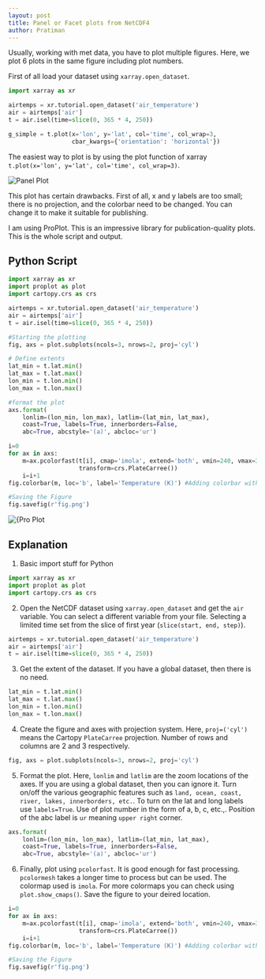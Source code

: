 ```yaml
---
layout: post
title: Panel or Facet plots from NetCDF4
author: Pratiman
---
```

Usually, working with met data, you have to plot multiple figures. Here, we plot 6 plots in the same figure including plot numbers.

First of all load your dataset using ```xarray.open_dataset```.

```python
import xarray as xr

airtemps = xr.tutorial.open_dataset('air_temperature')
air = airtemps['air']
t = air.isel(time=slice(0, 365 * 4, 250))

g_simple = t.plot(x='lon', y='lat', col='time', col_wrap=3,
                  cbar_kwargs={'orientation': 'horizontal'})
```

The easiest way to plot is by using the plot function of xarray ```t.plot(x='lon', y='lat', col='time', col_wrap=3)```.

![Panel Plot](/uploads/2020/07/10/Fig1.png)

This plot has certain drawbacks. First of all, x and y labels are too small; there is no projection, and the colorbar need to be changed. You can change it to make it suitable for publishing.

I am using ProPlot. This is an impressive library for publication-quality plots.
This is the whole script and output.

## Python Script

```python
import xarray as xr
import proplot as plot
import cartopy.crs as crs

airtemps = xr.tutorial.open_dataset('air_temperature')
air = airtemps['air']
t = air.isel(time=slice(0, 365 * 4, 250))

#Starting the plotting
fig, axs = plot.subplots(ncols=3, nrows=2, proj='cyl')

# Define extents
lat_min = t.lat.min()
lat_max = t.lat.max()
lon_min = t.lon.min()
lon_max = t.lon.max()

#format the plot
axs.format(
    lonlim=(lon_min, lon_max), latlim=(lat_min, lat_max),
    coast=True, labels=True, innerborders=False, 
    abc=True, abcstyle='(a)', abcloc='ur')

i=0
for ax in axs:
    m=ax.pcolorfast(t[i], cmap='imola', extend='both', vmin=240, vmax=300,
                    transform=crs.PlateCarree())
    i=i+1
fig.colorbar(m, loc='b', label='Temperature (K)') #Adding colorbar with label

#Saving the Figure
fig.savefig(r'fig.png')  
```
![{Pro Plot](/uploads/2020/07/10/Fig2.png)

## Explanation

1. Basic import stuff for Python
```python
import xarray as xr
import proplot as plot
import cartopy.crs as crs
```

2. Open the NetCDF dataset using ```xarray.open_dataset``` and get the ```air``` variable. You can select a different variable from your file. Selecting a limited time set from the slice of first year (```slice(start, end, step)```). 
```python
airtemps = xr.tutorial.open_dataset('air_temperature')
air = airtemps['air']
t = air.isel(time=slice(0, 365 * 4, 250))
```

3. Get the extent of the dataset. If you have a global dataset, then there is no need.
```python
lat_min = t.lat.min()
lat_max = t.lat.max()
lon_min = t.lon.min()
lon_max = t.lon.max()
```

4. Create the figure and axes with projection system. Here, ```proj=('cyl')``` means the Cartopy ```PlateCarree``` projection. Number of rows and columns are 2 and 3 respectively.
```python
fig, axs = plot.subplots(ncols=3, nrows=2, proj='cyl')
```

5. Format the plot. Here, ```lonlim``` and ```latlim``` are the zoom locations of the axes. If you are using a global dataset, then you can ignore it. Turn on/off the various geographic features such as ```land, ocean, coast, river, lakes, innerborders, etc.```. To turn on the lat and long labels use ```labels=True```. Use of plot number in the form of a, b, c, etc.,. Position of the abc label is ```ur``` meaning ```upper right``` corner.
```python
axs.format(
    lonlim=(lon_min, lon_max), latlim=(lat_min, lat_max),
    coast=True, labels=True, innerborders=False, 
    abc=True, abcstyle='(a)', abcloc='ur')
```

6. Finally, plot using ```pcolorfast```. It is good enough for fast processing. ```pcolormesh``` takes a longer time to process but can be used. The colormap used is ```imola```. For more colormaps you can check using ```plot.show_cmaps()```. Save the figure to your deired location.

```python
i=0
for ax in axs:
    m=ax.pcolorfast(t[i], cmap='imola', extend='both', vmin=240, vmax=300,
                    transform=crs.PlateCarree())
    i=i+1
fig.colorbar(m, loc='b', label='Temperature (K)') #Adding colorbar with label

#Saving the Figure
fig.savefig(r'fig.png') 
```

